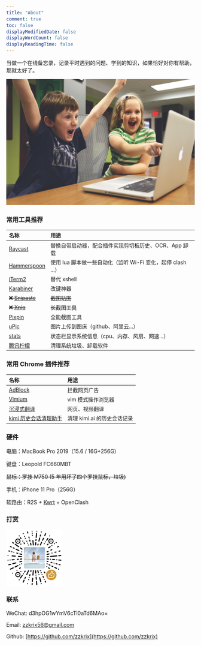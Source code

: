 ```yaml
---
title: "About"
comment: true
toc: false
displayModifiedDate: false
displayWordCount: false
displayReadingTime: false
---
```


当做一个在线备忘录，记录平时遇到的问题、学到的知识，如果恰好对你有帮助，那就太好了。

![eureka](https://raw.githubusercontent.com/zzkrix/blog-images/main/assets/2024-01-22-14-51-MgyDly.jpg)

### 常用工具推荐

| 名称 | 用途 |
| :--- | :--- |
| [Raycast](https://www.raycast.com/) | 替换自带启动器，配合插件实现剪切板历史、OCR、App 卸载 |
| [Hammerspoon](https://www.hammerspoon.org/) | 使用 lua 脚本做一些自动化（监听 Wi-Fi 变化，起停 clash ...） |
| [iTerm2](https://iterm2.com/) | 替代 xshell |
| [Karabiner](https://karabiner-elements.pqrs.org/) | 改键神器 |
| ~~❌ [Snipaste](https://zh.snipaste.com/)~~ | ~~截图贴图~~ |
| ~~❌ [Xnip](https://zh.xnipapp.com/)~~ | ~~长截图工具~~ |
| [Pixpin](https://pixpin.cn/)| 全能截图工具 |
| [uPic](https://github.com/gee1k/uPic) | 图片上传到图床（github、阿里云...）|
| [stats](https://github.cPm/exelban/stats) | 状态栏显示系统信息（cpu、内存、风扇、网速...）|
| [腾讯柠檬](https://lemon.qq.com/) | 清理系统垃圾、卸载软件 |

### 常用 Chrome 插件推荐

| 名称 | 用途 |
| :--- | :--- |
| [AdBlock](https://chromewebstore.google.com/detail/adblock-%E6%8B%A6%E6%88%AA%E6%95%B4%E4%B8%AA%E7%BD%91%E7%BB%9C%E7%9A%84%E5%B9%BF%E5%91%8A/gighmmpiobklfepjocnamgkkbiglidom) | 拦截网页广告 |
| [Vimium](https://chromewebstore.google.com/detail/vimium/dbepggeogbaibhgnhhndojpepiihcmeb) | vim 模式操作浏览器 |
| [沉浸式翻译](https://chromewebstore.google.com/detail/%E6%B2%89%E6%B5%B8%E5%BC%8F%E7%BF%BB%E8%AF%91-%E7%BD%91%E9%A1%B5%E7%BF%BB%E8%AF%91%E6%8F%92%E4%BB%B6-pdf%E7%BF%BB%E8%AF%91-%E5%85%8D%E8%B4%B9/bpoadfkcbjbfhfodiogcnhhhpibjhbnh) | 网页、视频翻译|
| [kimi 历史会话清理助手](https://chromewebstore.google.com/detail/kimi-%E5%8E%86%E5%8F%B2%E4%BC%9A%E8%AF%9D%E6%B8%85%E7%90%86%E5%8A%A9%E6%89%8B/pjjimhcohddafofeloikfbpbbejkoiff) | 清理 kimi.ai 的历史会话记录 |

### 硬件

电脑：MacBook Pro 2019（15.6 / 16G+256G）

键盘：Leopold FC660MBT

~~鼠标：罗技 M750 (5 年用坏了四个罗技鼠标，垃圾)~~

手机：iPhone 11 Pro（256G）

软路由：R2S + [Kwrt](https://github.com/kiddin9/Kwrt) + OpenClash

### 打赏

<div style="display: flex; gap: 0; justify-content: flex-start; align-items: flex-start;">
    <img src="https://raw.githubusercontent.com/zzkrix/blog-images/main/assets/zs-mini.jpg" style="width: 30%; margin: 0; padding: 0;">
</div>

### 联系

WeChat: d3hpOG1wYmV6cTl0aTd6MAo=

Email: [zzkrix56@gmail.com](mailto:zzkrix56@gmail.com)

Github: [https://github.com/zzkrix](https://github.com/zzkrix)
